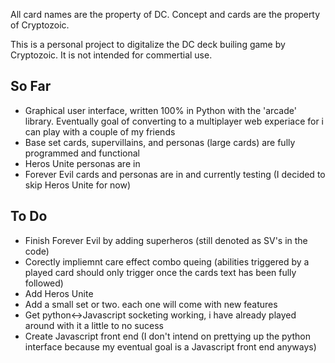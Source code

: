 All card names are the property of DC.  Concept and cards are the property of Cryptozoic.


This is a personal project to digitalize the DC deck builing game by Cryptozoic.  It is not intended for commertial use.

So Far
------

* Graphical user interface, written 100% in Python with the 'arcade' library.  Eventually goal of converting to a multiplayer web experiace for i can play with a couple of my friends
* Base set cards, supervillains, and personas (large cards) are fully programmed and functional
* Heros Unite personas are in
* Forever Evil cards and personas are in and currently testing (I decided to skip Heros Unite for now)

To Do
-----

* Finish Forever Evil by adding superheros (still denoted as SV's in the code)
* Corectly impliemnt care effect combo queing (abilities triggered by a played card should only trigger once the cards text has been fully followed)
* Add Heros Unite
* Add a small set or two.  each one will come with new features
* Get python<->Javascript socketing working, i have already played around with it a little to no sucess
* Create Javascript front end (I don't intend on prettying up the python interface because my eventual goal is a Javascript front end anyways)

